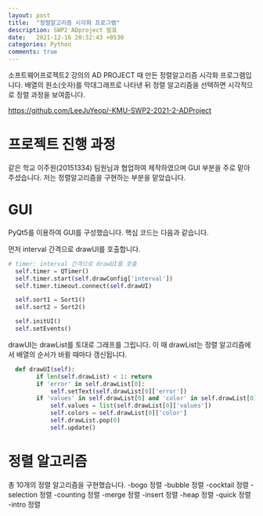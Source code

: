 ```yaml
---
layout: post
title:  "정렬알고리즘 시각화 프로그램"
description: SWP2 ADproject 발표
date:   2021-12-16 20:32:43 +0530
categories: Python
comments: true
---
```

소프트웨어프로젝트2 강의의 AD PROJECT 때 만든 정렬알고리즘 시각화 프로그램입니다.
배열의 원소(숫자)를 막대그래프로 나타낸 뒤 정렬 알고리즘을 선택하면 시각적으로 정렬 과정을 보여줍니다.

https://github.com/LeeJuYeop/-KMU-SWP2-2021-2-ADProject


# 프로젝트 진행 과정
같은 학교 이주원(20151334) 팀원님과 협업하여 제작하였으며 GUI 부분을 주로 맡아주셨습니다.
저는 정렬알고리즘을 구현하는 부분을 맡았습니다.

# GUI
PyQt5를 이용하여 GUI를 구성했습니다. 핵심 코드는 다음과 같습니다.

먼저 interval 간격으로 drawUI를 호출합니다.
```python
# timer: interval 간격으로 drawUI를 호출
  self.timer = QTimer()
  self.timer.start(self.drawConfig['interval'])
  self.timer.timeout.connect(self.drawUI)

  self.sort1 = Sort1()
  self.sort2 = Sort2()

  self.initUI()
  self.setEvents()
```

drawUI는 drawList를 토대로 그래프를 그립니다. 이 때 drawList는 정렬 알고리즘에서 배열의 순서가 바뀔 때마다 갱신됩니다.
```python
  def drawUI(self):
        if len(self.drawList) < 1: return
        if 'error' in self.drawList[0]:
            self.setText(self.drawList[0]['error'])
        if 'values' in self.drawList[0] and 'color' in self.drawList[0]:
            self.values = list(self.drawList[0]['values'])
            self.colors = self.drawList[0]['color']
            self.drawList.pop(0)
            self.update()
```

# 정렬 알고리즘
총 10개의 정렬 알고리즘을 구현했습니다.
-bogo 정렬
-bubble 정렬
-cocktail 정렬
-selection 정렬
-counting 정렬
-merge 정렬
-insert 정렬
-heap 정렬
-quick 정렬
-intro 정렬